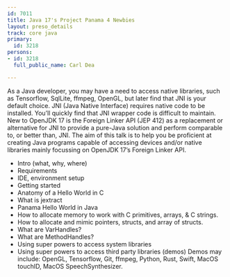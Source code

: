```yaml
---
id: 7011
title: Java 17's Project Panama 4 Newbies
layout: preso_details
track: core java
primary:
  id: 3218
persons:
- id: 3218
  full_public_name: Carl Dea

---
```

As a Java developer, you may have a need to access native libraries, such as Tensorflow, SqlLite, ffmpeg, OpenGL, but later find that JNI is your default choice. JNI (Java Native Interface) requires native code to be installed. You’ll quickly find that JNI wrapper code is difficult to maintain.
New to OpenJDK 17 is the Foreign Linker API (JEP 412) as a replacement or alternative for JNI to provide a pure-Java solution and perform comparable to, or better than, JNI.
The aim of this talk is to help you be proficient at creating Java programs capable of accessing devices and/or native libraries mainly focussing on OpenJDK 17’s Foreign Linker API.
- Intro (what, why, where)
- Requirements
- IDE, environment setup
- Getting started
- Anatomy of a Hello World in C
- What is jextract
- Panama Hello World in Java
- How to allocate memory to work with C primitives, arrays, & C strings.
- How to allocate and mimic pointers, structs, and array of structs.
- What are VarHandles?
- What are MethodHandles?
- Using super powers to access system libraries
- Using super powers to access third party libraries (demos)
Demos may include: OpenGL, Tensorflow, Git, ffmpeg, Python, Rust, Swift, MacOS touchID,
MacOS SpeechSynthesizer.